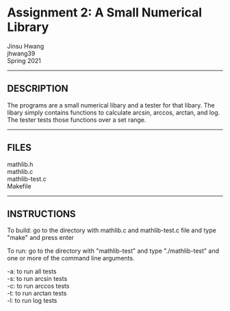 # Assignment 2: A Small Numerical Library   
Jinsu Hwang  
jhwang39  
Spring 2021  

-----------
## DESCRIPTION  

The programs are a small numerical libary and a tester for that libary. The libary simply contains functions to calculate arcsin, arccos, arctan, and log. The tester tests those functions over a set range.

-----------
## FILES

mathlib.h  
mathlib.c  
mathlib-test.c  
Makefile  

-----------
## INSTRUCTIONS

To build: go to the directory with mathlib.c and mathlib-test.c file and type "make" and press enter

To run: go to the directory with "mathlib-test" and type "./mathlib-test" and one or more of the command line arguments.

-a: to run all tests  
-s: to run arcsin tests  
-c: to run arccos tests  
-t: to run arctan tests  
-l: to run log tests  
